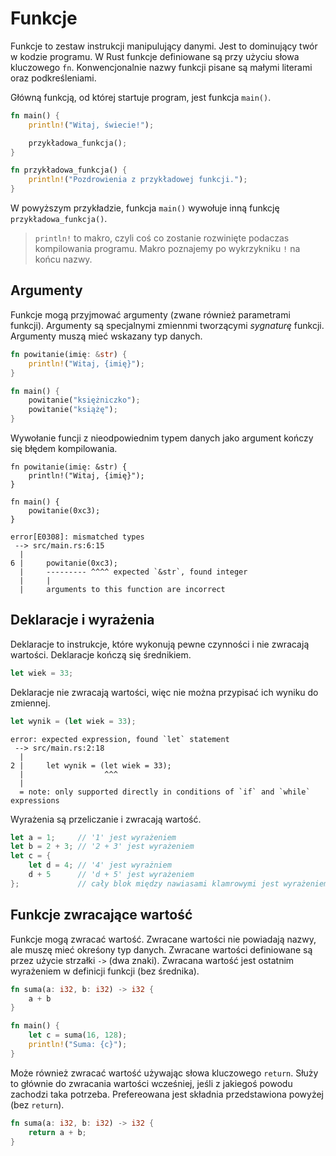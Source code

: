 # Funkcje

Funkcje to zestaw instrukcji manipulujący danymi. Jest to dominujący twór w kodzie programu. W Rust
funkcje definiowane są przy użyciu słowa kluczowego `fn`. Konwencjonalnie nazwy funkcji pisane są
małymi literami oraz podkreśleniami.

Główną funkcją, od której startuje program, jest funkcja `main()`.

```rust
fn main() {
    println!("Witaj, świecie!");

    przykładowa_funkcja();
}

fn przykładowa_funkcja() {
    println!("Pozdrowienia z przykładowej funkcji.");
}
```

W powyższym przykładzie, funkcja `main()` wywołuje inną funkcję `przykładowa_funkcja()`.

> `println!` to makro, czyli coś co zostanie rozwinięte podaczas kompilowania programu. Makro
> poznajemy po wykrzykniku `!` na końcu nazwy.

## Argumenty

Funkcje mogą przyjmować argumenty (zwane również parametrami funkcji). Argumenty są specjalnymi
zmiennmi tworzącymi _sygnaturę_ funkcji. Argumenty muszą mieć wskazany typ danych.

```rust
fn powitanie(imię: &str) {
    println!("Witaj, {imię}");
}

fn main() {
    powitanie("księżniczko");
    powitanie("książę");
}
```

Wywołanie funcji z nieodpowiednim typem danych jako argument kończy się błędem kompilowania.

```rust,compile_fail
fn powitanie(imię: &str) {
    println!("Witaj, {imię}");
}

fn main() {
    powitanie(0xc3);
}
```

```text
error[E0308]: mismatched types
 --> src/main.rs:6:15
  |
6 |     powitanie(0xc3);
  |     --------- ^^^^ expected `&str`, found integer
  |     |
  |     arguments to this function are incorrect
```

## Deklaracje i wyrażenia

Deklaracje to instrukcje, które wykonują pewne czynności i nie zwracają wartości. Deklaracje kończą
się średnikiem.

```rust
let wiek = 33;
```

Deklaracje nie zwracają wartości, więc nie można przypisać ich wyniku do zmiennej.

```rust
let wynik = (let wiek = 33);
```

```text
error: expected expression, found `let` statement
 --> src/main.rs:2:18
  |
2 |     let wynik = (let wiek = 33);
  |                  ^^^
  |
  = note: only supported directly in conditions of `if` and `while` expressions
```

Wyrażenia są przeliczanie i zwracają wartość.

```rust
let a = 1;     // '1' jest wyrażeniem
let b = 2 + 3; // '2 + 3' jest wyrażeniem
let c = {
    let d = 4; // '4' jest wyrażniem
    d + 5      // 'd + 5' jest wyrażeniem
};             // cały blok między nawiasami klamrowymi jest wyrażeniem
```

## Funkcje zwracające wartość

Funkcje mogą zwracać wartość. Zwracane wartości nie powiadają nazwy, ale muszę mieć okreśony typ
danych. Zwracane wartości definiowane są przez użycie strzałki `->` (dwa znaki). Zwracana wartość
jest ostatnim wyrażeniem w definicji funkcji (bez średnika).

```rust
fn suma(a: i32, b: i32) -> i32 {
    a + b
}

fn main() {
    let c = suma(16, 128);
    println!("Suma: {c}");
}
```

Może również zwracać wartość używając słowa kluczowego `return`. Służy to głównie do zwracania
wartości wcześniej, jeśli z jakiegoś powodu zachodzi taka potrzeba. Prefereowana jest składnia
przedstawiona powyżej (bez `return`).

```rust
fn suma(a: i32, b: i32) -> i32 {
    return a + b;
}
```
